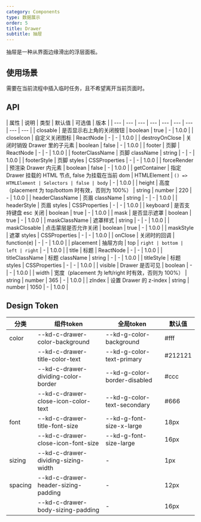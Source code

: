 ```yaml
---
category: Components
type: 数据展示
order: 5
title: Drawer
subtitle: 抽屉
---
```


抽屉是一种从界面边缘滑出的浮层面板。

## 使用场景

需要在当前流程中插入临时任务，且不希望离开当前页面时。
## API

| 属性 | 说明 | 类型 | 默认值 | 可选值 | 版本 |
| --- | --- | --- | --- | --- | --- | --- | --- | --- |
| closable | 是否显示右上角的关闭按钮 | boolean | true | - | 1.0.0 |
| closeIcon | 自定义关闭图标 | ReactNode | - | - | 1.0.0 |
| destroyOnClose | 关闭时销毁 Drawer 里的子元素 | boolean | false | - | 1.0.0 |
| footer | 页脚 | ReactNode | - | - | 1.0.0 |
| footerClassName | 页脚 className | string | - | - | 1.0.0 |
| footerStyle | 页脚 styles | CSSProperties | - | - | 1.0.0 |
| forceRender | 预渲染 Drawer 内元素 | boolean | false | - | 1.0.0 |
| getContainer | 指定 Drawer 挂载的 HTML 节点, false 为挂载在当前 dom | HTMLElement | `() => HTMLElement | Selectors | false | body` | - | 1.0.0 |
| height | 高度（placement 为 top/bottom 时有效，否则为 100%） | string \| number | 220 | - | 1.0.0 |
| headerClassName | 页眉 className | string | - | - | 1.0.0 |
| headerStyle | 页眉 styles | CSSProperties | - | - | 1.0.0 |
| keyboard | 是否支持键盘 esc 关闭 | boolean | true | - | 1.0.0 |
| mask | 是否显示遮罩 | boolean | true | - | 1.0.0 |
| maskClassName | 遮罩样式 | string | - | - | 1.0.0 |
| maskClosable | 点击蒙层是否允许关闭 | boolean | true | - | 1.0.0 |
| maskStyle | 遮罩 styles | CSSProperties | - | - | 1.0.0 |
| onClose | 关闭时的回调 | function(e) | - | - | 1.0.0 |
| placement | 抽屉方向 | top | `right | bottom | left | right` | - | 1.0.0 |
| title | 标题 | ReactNode | - | - | 1.0.0 |
| titleClassName | 标题 className | string | - | - | 1.0.0 |
| titleStyle | 标题 styles | CSSProperties | - | - | 1.0.0 |
| visible | Drawer 是否可见 | boolean | - | - | 1.0.0 |
| width | 宽度（placement 为 left/right 时有效，否则为 100%） | string \| number | 365 | - | 1.0.0 |
| zIndex | 设置 Drawer 的 z-index | string \| number | 1050 | - | 1.0.0 |


## Design Token

| 分类 | 组件token | 全局token | 默认值 |
| --- | --- | --- | --- |
| color | --kd-c-drawer-color-background | --kd-g-color-background | #fff |
|  | --kd-c-drawer-title-color-text | --kd-g-color-text-primary | #212121 |
|  | --kd-c-drawer-dividing-color-border | --kd-g-color-border-disabled | #ccc |
|  | --kd-c-drawer-close-icon-color-text | --kd-g-color-text-secondary | #666 |
| font | --kd-c-drawer-title-font-size | --kd-g-font-size-x-large | 18px |
|  | --kd-c-drawer-close-icon-font-size | --kd-g-font-size-large | 16px |
| sizing | --kd-c-drawer-dividing-sizing-width | - | 1px |
| spacing | --kd-c-drawer-header-sizing-padding | - | 12px |
|  | --kd-c-drawer-body-sizing-padding | - | 16px |
